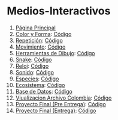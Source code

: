 # Medios-Interactivos
1. [Página Principal](https://valentinaar99.github.io/Medios-Interactivos/)
2. [Color y Forma](https://valentinaar99.github.io/Medios-Interactivos/01/): [Código](https://github.com/ValentinaAR99/Medios-Interactivos/blob/master/01/sketch.js)
3. [Repetición](https://valentinaar99.github.io/Medios-Interactivos/02/): [Código](https://github.com/ValentinaAR99/Medios-Interactivos/blob/master/02/sketch.js)
4. [Movimiento](https://valentinaar99.github.io/Medios-Interactivos/03/): [Código](https://github.com/ValentinaAR99/Medios-Interactivos/blob/master/03/sketch.js)
5. [Herramientas de Dibujo](https://valentinaar99.github.io/Medios-Interactivos/04/): [Código](https://github.com/ValentinaAR99/Medios-Interactivos/blob/master/04/sketch_04.js)
6. [Snake](https://valentinaar99.github.io/Medios-Interactivos/05/): [Código](https://github.com/ValentinaAR99/Medios-Interactivos/blob/master/05/sketch_5.js)
7. [Reloj](https://valentinaar99.github.io/Medios-Interactivos/06/): [Código](https://github.com/ValentinaAR99/Medios-Interactivos/blob/master/06/sketch_06.js)
8. [Sonido](https://valentinaar99.github.io/Medios-Interactivos/07/): [Código](https://github.com/ValentinaAR99/Medios-Interactivos/blob/master/07/sketch.js)
9. [Especies](https://valentinaar99.github.io/Medios-Interactivos/08/): [Código](https://github.com/ValentinaAR99/Medios-Interactivos/blob/master/08/sketch.js)
10. [Ecosistema](https://valentinaar99.github.io/Medios-Interactivos/eco2/): [Código](https://github.com/ValentinaAR99/Medios-Interactivos/blob/master/eco2/Ecosistema.js)
11. [Base de Datos](https://valentinaar99.github.io/Medios-Interactivos/basededatos/): [Código](https://github.com/ValentinaAR99/Medios-Interactivos/blob/master/basededatos/sketch.js)
12. [Viualizacion Archivo Colombia](https://valentinaar99.github.io/Medios-Interactivos/poblacion/): [Código](https://github.com/ValentinaAR99/Medios-Interactivos/blob/master/poblacion/sketch.js)
13. [Proyecto Final (Pre Entrega)](https://valentinaar99.github.io/Medios-Interactivos/PreEntregaFinal): [Código](https://github.com/ValentinaAR99/Medios-Interactivos/blob/master/FinalPreEntrega/sketch.js)
14. [Proyecto Final (Entrega)](https://valentinaar99.github.io/Medios-Interactivos/final): [Código](https://github.com/ValentinaAR99/Medios-Interactivos/blob/master/FinalPreEntrega/sketch.js)
